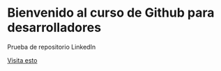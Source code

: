 # Bienvenido al curso de Github para desarrolladores

Prueba de repositorio LinkedIn

[Visita esto](http://chihuahuaspin.com/)
